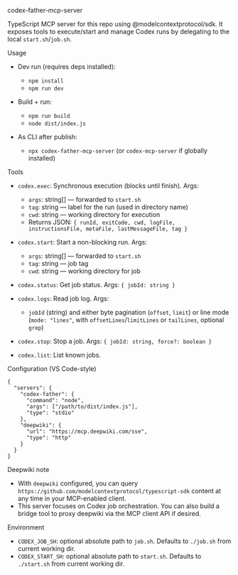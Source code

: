codex-father-mcp-server

TypeScript MCP server for this repo using @modelcontextprotocol/sdk. It exposes tools to execute/start and manage Codex runs by delegating to the local `start.sh`/`job.sh`.

Usage
- Dev run (requires deps installed):
  - `npm install`
  - `npm run dev`

- Build + run:
  - `npm run build`
  - `node dist/index.js`

- As CLI after publish:
  - `npx codex-father-mcp-server` (or `codex-mcp-server` if globally installed)

Tools
- `codex.exec`: Synchronous execution (blocks until finish). Args:
  - `args`: string[] — forwarded to `start.sh`
  - `tag`: string — label for the run (used in directory name)
  - `cwd`: string — working directory for execution
  - Returns JSON: `{ runId, exitCode, cwd, logFile, instructionsFile, metaFile, lastMessageFile, tag }`

- `codex.start`: Start a non-blocking run. Args:
  - `args`: string[] — forwarded to `start.sh`
  - `tag`: string — job tag
  - `cwd`: string — working directory for job

- `codex.status`: Get job status. Args: `{ jobId: string }`
- `codex.logs`: Read job log. Args:
  - `jobId` (string) and either byte pagination (`offset`, `limit`) or line mode (`mode: "lines"`, with `offsetLines`/`limitLines` or `tailLines`, optional `grep`)
- `codex.stop`: Stop a job. Args: `{ jobId: string, force?: boolean }`
- `codex.list`: List known jobs.

Configuration (VS Code-style)
```
{
  "servers": {
    "codex-father": {
      "command": "node",
      "args": ["/path/to/dist/index.js"],
      "type": "stdio"
    },
    "deepwiki": {
      "url": "https://mcp.deepwiki.com/sse",
      "type": "http"
    }
  }
}
```

Deepwiki note
- With `deepwiki` configured, you can query `https://github.com/modelcontextprotocol/typescript-sdk` content at any time in your MCP-enabled client.
- This server focuses on Codex job orchestration. You can also build a bridge tool to proxy deepwiki via the MCP client API if desired.

Environment
- `CODEX_JOB_SH`: optional absolute path to `job.sh`. Defaults to `./job.sh` from current working dir.
- `CODEX_START_SH`: optional absolute path to `start.sh`. Defaults to `./start.sh` from current working dir.
